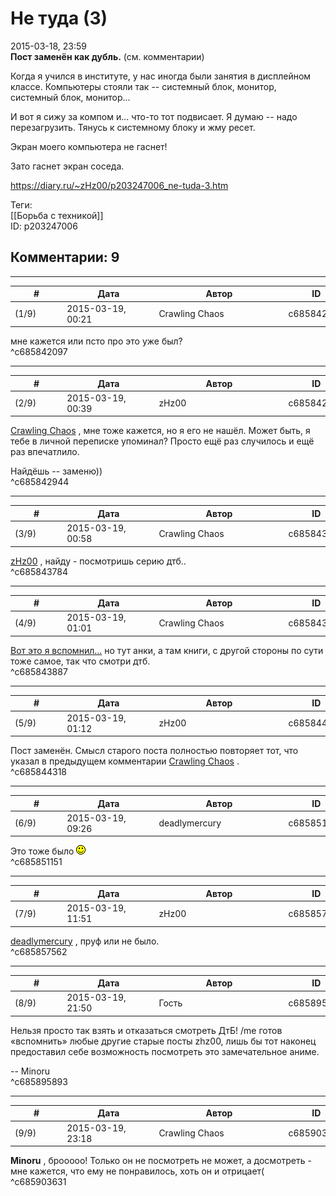 Не туда (3)
===========

  
2015-03-18, 23:59  
  **Пост заменён как дубль.**  (см. комментарии)   
   
 Когда я учился в институте, у нас иногда были занятия в дисплейном классе. Компьютеры стояли так -- системный блок, монитор, системный блок, монитор...   
   
 И вот я сижу за компом и... что-то тот подвисает. Я думаю -- надо перезагрузить. Тянусь к системному блоку и жму ресет.   
   
 Экран моего компьютера не гаснет!   
   
 Зато гаснет экран соседа.   
  
<https://diary.ru/~zHz00/p203247006_ne-tuda-3.htm>  
  
Теги:  
[[Борьба с техникой]]  
ID: p203247006  


Комментарии: 9
--------------

  


---



|         #         |              Дата              |                     Автор                     |           ID           |
| --- | --- | --- | --- |
| (1/9) | 2015-03-19, 00:21 | Crawling Chaos | c685842097 |

  
 мне кажется или псто про это уже был?   
 ^c685842097

---



|         #         |              Дата              |                     Автор                     |           ID           |
| --- | --- | --- | --- |
| (2/9) | 2015-03-19, 00:39 | zHz00 | c685842944 |

  
  [Crawling Chaos](http://degozaru.diary.ru "de gozaru")  , мне тоже кажется, но я его не нашёл. Может быть, я тебе в личной переписке упоминал? Просто ещё раз случилось и ещё раз впечатлило.   
   
 Найдёшь -- заменю))   
 ^c685842944

---



|         #         |              Дата              |                     Автор                     |           ID           |
| --- | --- | --- | --- |
| (3/9) | 2015-03-19, 00:58 | Crawling Chaos | c685843784 |

  
  [zHz00](https://zHz00.diary.ru "Untitled")  , найду - посмотришь серию дтб..   
 ^c685843784

---



|         #         |              Дата              |                     Автор                     |           ID           |
| --- | --- | --- | --- |
| (4/9) | 2015-03-19, 01:01 | Crawling Chaos | c685843887 |

  
  [Вот это я вспомнил...](Аудиокнига)  но тут анки, а там книги, с другой стороны по сути тоже самое, так что смотри дтб.   
 ^c685843887

---



|         #         |              Дата              |                     Автор                     |           ID           |
| --- | --- | --- | --- |
| (5/9) | 2015-03-19, 01:12 | zHz00 | c685844318 |

  
 Пост заменён. Смысл старого поста полностью повторяет тот, что указал в предыдущем комментарии  [Crawling Chaos](http://degozaru.diary.ru "de gozaru")  .   
 ^c685844318

---



|         #         |              Дата              |                     Автор                     |           ID           |
| --- | --- | --- | --- |
| (6/9) | 2015-03-19, 09:26 | deadlymercury | c685851151 |

  
 Это тоже было ![:)](pics/3.gif)   
 ^c685851151

---



|         #         |              Дата              |                     Автор                     |           ID           |
| --- | --- | --- | --- |
| (7/9) | 2015-03-19, 11:51 | zHz00 | c685857562 |

  
  [deadlymercury](http://crazysupp.diary.ru "Записки безумного саппорта")  , пруф или не было.   
 ^c685857562

---



|         #         |              Дата              |                     Автор                     |           ID           |
| --- | --- | --- | --- |
| (8/9) | 2015-03-19, 21:50 | Гость | c685895893 |

  
 Нельзя просто так взять и отказаться смотреть ДтБ! /me готов «вспомнить» любые другие старые посты zhz00, лишь бы тот наконец предоставил себе возможность посмотреть это замечательное аниме.   
   
 -- Minoru   
 ^c685895893

---



|         #         |              Дата              |                     Автор                     |           ID           |
| --- | --- | --- | --- |
| (9/9) | 2015-03-19, 23:18 | Crawling Chaos | c685903631 |

  
  **Minoru**  , брооооо! Только он не посмотреть не может, а досмотреть - мне кажется, что ему не понравилось, хоть он и отрицает(   
 ^c685903631